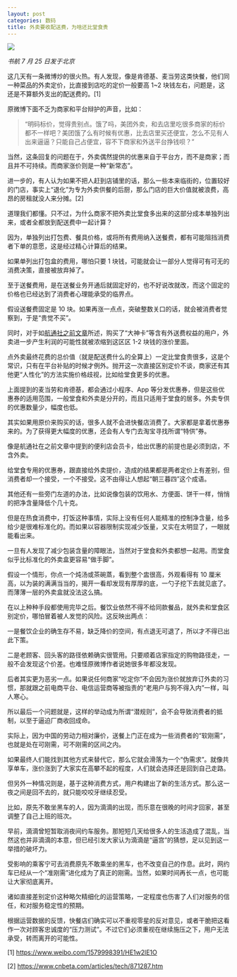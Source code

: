 ```yaml
---
layout: post
categories: 数码
title: 外卖要收配送费，为啥还比堂食贵
---
```


![](/img/2019/07/takeaway-order.jpg)

*书航 7 月 25 日发于北京*

这几天有一条微博炒的很火热。有人发现，像是肯德基、麦当劳这类快餐，他们同一种菜品的外卖定价，比直接到店吃的定价一般要高 1~2 块钱左右，问题是，这还是不算额外支出的配送费的。[1]

原微博下面不乏为商家和平台辩护的声音，比如：

> “明码标价，觉得贵别点。饿了吗，美团外卖，和去店里吃很多商家的标价都不一样吧？美团饿了么有时候有优惠，比去店里买还便宜，怎么不见有人出来逼逼？只能自己占便宜，容不下商家和外送平台挣钱呗？”


当然，这条回复的问题在于，外卖偶然提供的优惠来自于平台方，而不是商家；而且并不可持续。而商家涨价则是一种“新常态”。

进一步的，有人认为如果不把人赶到店铺里的话，那么一些本来临街的，位置较好的门店，事实上“退化”为专为外卖供餐的后厨，那么门店的巨大价值就被浪费，高昂的房租就没人来分摊。[2]

道理我们都懂。只不过，为什么商家不把外卖比堂食多出来的这部分成本单独列出来，或者全都放到配送费中一起计算？


因为，单独列出打包费、餐具价格，或将所有费用纳入送餐费，都有可能阻挡消费者下单的意愿，这是经过精心计算后的结果。

如果单列出打包盒的费用，哪怕只要 1 块钱，可能就会让一部分人觉得可有可无的消费决策，直接被放弃掉了。

至于送餐费用，是在送餐业务开通后就固定好的，也不好说改就改，而这个固定的价格也已经达到了消费者心理能承受的临界点。

假设送餐费固定是 10 块。如果再涨一点点，突破整数关口的话，就会被消费者觉察到，于是“贵觉不买”。

同时，对于如[航通社之前文章](https://mp.weixin.qq.com/s/ZkvFjslPdZEV5a_52zAxzg)所述，购买了“大神卡”等含有外送费权益的用户，外卖进一步产生利润的可能性就被浓缩到这区区 1-2 块钱的涨价里面。

点外卖最终花费的总价值（就是配送费什么的全算上）一定比堂食贵很多，这是个常识，只有在平台补贴的时候才例外。抛开这一次直接区别定价不谈，商家还有其他更“人性化”的方法实施价格歧视，比如给堂食更多的优惠。

上面提到的麦当劳和肯德基，都会通过小程序、App 等分发优惠券，但是这些优惠券的适用范围，一般堂食和外卖是分开的，而且只适用于堂食的居多。外卖专供的优惠数量少，幅度也低。

其实如果用原价来购买的话，很多人就不会进快餐店消费了。大家都是拿着优惠券来的。为了获得更大幅度的优惠，还会有人专门去淘宝寻找所谓“特供”券。

像是航通社在之前文章中提到的便利店会员卡，给出优惠的前提也是必须到店，不含外卖。


给堂食专用的优惠券，跟直接给外卖提价，造成的结果都是两者定价上有差别，但消费者却一个接受，一个不接受。这不由得让人想起“朝三暮四”这个成语。

其他还有一些旁门左道的办法，比如说像包装的饮用水、方便面、饼干一样，悄悄的把净含量降低个几十克。

但是在热食消费中，打饭这种事情，实际上没有任何人能精准的控制净含量，给多给少是很难标准化的。而如果以容器限制实现减少饭量，又实在太明显了，一眼就能看出来。

一旦有人发现了减少包装含量的障眼法，当然对于堂食和外卖都想一起用。而堂食似乎比标准化的外卖盒更容易“做手脚”。

假设一个情形，你点一个炖汤或茶碗蒸，看到整个盅很高，外观看得有 10 厘米高，以为装的满满当当的，揭开一看却发现有厚厚的底，一勺子挖下去就见底了。而薄薄一层的外卖盒就没法这么搞。

在以上种种手段都使用完毕之后。餐饮业依然不得不给同款餐品，就外卖和堂食区别定价，哪怕冒着被人发觉的风险。这反映出两点：

一是餐饮企业的确生存不易，缺乏降价的空间，有点退无可退了，所以才不得已出此下策。

二是老顾客、回头客的路径依赖确实很管用。只要顺着店家指定的购物路径走，一般不会发现这个价差。也难怪原微博作者说她很多年都没发现。

后者其实更为恶劣一点。如果说任何商家“吃定你”不会因为涨价就放弃订外卖的习惯，那就跟之前电商平台、电信运营商等被指责的“老用户与狗不得入内”一样，叫人寒心。

所以最后一个问题就是，这样的举动成为所谓“潜规则”，会不会导致消费者的抵制，以至于逼迫厂商收回成命。

实际上，因为中国的劳动力相对廉价，送餐上门正在成为一些消费者的“软刚需”，也就是处在可刚需，可不刚需的区间之内。

如果最终人们能找到其他方式来替代它，那么它就会滑落为一个“伪需求”。就像共享单车，涨价涨到了大家实在高攀不起的程度，人们就会选择还是回到自己走路。

但另外一种情况则是，基于这种消费方式，用户构建出了新的生活方式。那么这一夜之间是回不去的，就只能咬咬牙继续忍受。

比如，原先不敢坐黑车的人，因为滴滴的出现，而乐意在很晚的时间才回家，甚至调整了自己上班的班次。

早前，滴滴曾短暂取消夜间约车服务。那短短几天给很多人的生活造成了混乱，当然这也并非滴滴的本意，但已经引发大家认为滴滴是“逼宫”的猜想，足以见到这一举措的破坏力。

受影响的乘客宁可去消费原先不敢乘坐的黑车，也不改变自己的作息。此时，网约车已经从一个“准刚需”进化成为了真正的刚需。当然，如果时间再长一点，也可能让大家彻底离开。

诸如直接差别定价这种略欠精细化的运营策略，一定程度也伤害了人们对服务的信任，和对服务稳定性的预期。

根据运营数据的反馈，快餐店们确实可以不重视零星的反对意见，或者干脆把这看作一次对顾客忠诚度的“压力测试”。不过它们必须重视在继续施压之下，用户无法承受，转而离开的可能性。

[1] <https://www.weibo.com/1579998391/HE1w2lE1O>

[2] <https://www.cnbeta.com/articles/tech/871287.htm>